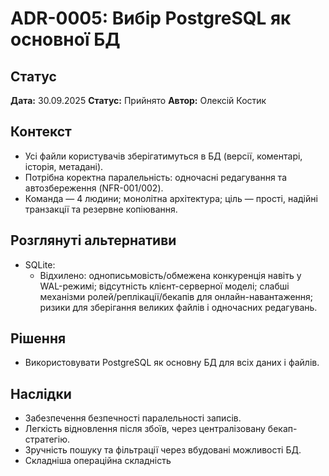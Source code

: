 # ADR-0005: Вибір PostgreSQL як основної БД

## Статус

**Дата:** 30.09.2025
**Статус:** Прийнято
**Автор:** Олексій Костик

## Контекст

- Усі файли користувачів зберігатимуться в БД (версії, коментарі, історія, метадані).
- Потрібна коректна паралельність: одночасні редагування та автозбереження (NFR-001/002).
- Команда — 4 людини; монолітна архітектура; ціль — прості, надійні транзакції та резервне копіювання.

## Розглянуті альтернативи

- SQLite:
  - Відхилено: однописьмовість/обмежена конкуренція навіть у WAL-режимі; відсутність клієнт-серверної моделі; слабші механізми ролей/реплікації/бекапів для онлайн-навантаження; ризики для зберігання великих файлів і одночасних редагувань.

## Рішення

- Використовувати PostgreSQL як основну БД для всіх даних і файлів.

## Наслідки

- Забезпечення безпечності паралельності записів.
- Легкість відновлення після збоїв, через централізовану бекап-стратегію.
- Зручність пошуку та фільтрації через вбудовані можливості БД.
- Cкладніша операційна складність
